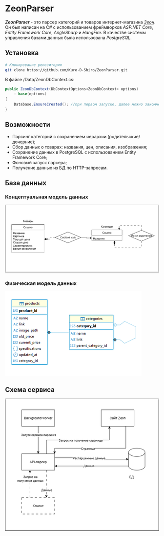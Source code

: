 # ZeonParser
***ZeonParser*** - это парсер категорий и товаров интернет-магазина *[Зеон](https://zeon18.ru/)*. Он был написан на C# с использованием фреймворков *ASP.NET Core*, *Entity Framework Core*, *AngleSharp* и *HangFire*. В качестве системы управления базами данных была использована *PostgreSQL*. 
## Установка
```bash
# Клонирование репозитория
git clone https://github.com/Kuro-D-Shiro/ZeonParser.git
```
В файле /Data/ZeonDbContext.cs:
```csharp
public ZeonDbContext(DbContextOptions<ZeonDbContext> options)
    : base(options)
{
    Database.EnsureCreated(); //при первом запуске, далее можно закомментировать
}
```
## Возможности
+ Парсинг категорий с сохранением иерархии (родительские/дочерние);
+ Сбор данных о товарах: названия, цен, описания, изображения;
+ Сохранение данных в PostgreSQL с использованием Entity Framework Core;
+ Фоновый запуск парсера;
+ Получение данных из БД по HTTP-запросам.
## База данных
### Концептуальная модель данных
![Концептуальная модель данных](https://github.com/Kuro-D-Shiro/ZeonParser/blob/develop/Diagrams/%D0%9A%D0%BE%D0%BD%D1%86%D0%B5%D0%BF%D1%82%D1%83%D0%B0%D0%BB%D1%8C%D0%BD%D0%B0%D1%8F%20%D0%BC%D0%BE%D0%B4%D0%B5%D0%BB%D1%8C%20%D0%91%D0%94%20Zeon%20Parser.png)
### Физическая модель данных 
![Физическая модель данных](https://github.com/Kuro-D-Shiro/ZeonParser/blob/develop/Diagrams/%D0%A4%D0%B8%D0%B7%D0%B8%D1%87%D0%B5%D1%81%D0%BA%D0%B0%D1%8F%20%D0%BC%D0%BE%D0%B4%D0%B5%D0%BB%D1%8C%20%D0%91%D0%94%20Zeon%20Parser.png)
## Схема сервиса
![Физическая модель данных](https://github.com/Kuro-D-Shiro/ZeonParser/blob/develop/Diagrams/API%20interaction%20diagram.png)
